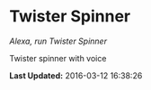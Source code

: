 # Twister Spinner
*Alexa, run Twister Spinner*

Twister spinner with voice

**Last Updated:** 2016-03-12 16:38:26